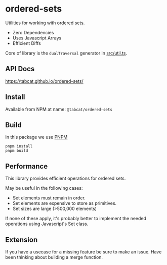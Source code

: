 # ordered-sets

Utilities for working with ordered sets.

- Zero Dependencies
- Uses Javascript Arrays
- Efficient Diffs

Core of library is the `dualTraversal` generator in [src/util.ts](https://github.com/tabcat/ordered-sets/blob/master/src/util.ts).

## API Docs

https://tabcat.github.io/ordered-sets/

## Install

Available from NPM at name: `@tabcat/ordered-sets`

## Build

In this package we use [PNPM](https://pnpm.io/)

```
pnpm install
pnpm build
```

## Performance

This library provides efficient operations for ordered sets.

May be useful in the following cases:

- Set elements must remain in order.
- Set elements are expensive to store as primitives.
- Set sizes are large (>500,000 elements)

If none of these apply, it's probably better to implement the needed operations using Javascript's Set class.

## Extension

If you have a usecase for a missing feature be sure to make an issue.
Have been thinking about building a merge function.
